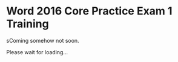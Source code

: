 # Word 2016 Core Practice Exam 1 Training

sComing somehow not soon.  

Please wait for loading...  